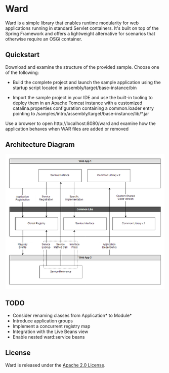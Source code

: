 # Ward

Ward is a simple library that enables runtime modularity for web applications
running in standard Servlet containers. It's built on top of the Spring
Framework and offers a lightweight alternative for scenarios that otherwise
require an OSGi container.

## Quickstart

Download and examine the structure of the provided sample. Choose one of the
following:

* Build the complete project and launch the sample application using the startup
script located in assembly/target/base-instance/bin

* Import the sample project in your IDE and use the built-in tooling to deploy
them in an Apache Tomcat instance with a customized catalina.properties
configuration containing a common.loader entry pointing to
<your-local-path>/samples/intro/assembly/target/base-instance/lib/*.jar

Use a browser to open http://localhost:8080/ward and examine how the application
behaves when WAR files are added or removed

## Architecture Diagram

![Architecture Diagram](diagram.png)

## TODO

* Consider renaming classes from Application* to Module*
* Introduce application groups
* Implement a concurrent registry map
* Integration with the Live Beans view
* Enable nested ward:service beans

## License

Ward is released under the [Apache 2.0 License](LICENSE).
